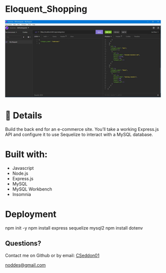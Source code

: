 # Eloquent_Shopping 

![App_Screenshot](https://github.com/CSeddon01/Eloquent_Shopping/blob/main/Develop/assets/ES1.JPG)

# 🧐 Details 

Build the back end for an e-commerce site. You’ll take a working Express.js API and configure it to use Sequelize to interact with a MySQL database.

# Built with:

* Javascript
* Node.js
* Express.js
* MySQL
* MySQL Workbench
* Insomnia

# Deployment 

npm init -y
npm install express sequelize mysql2
npm install dotenv

## Questions?

  Contact me on Github or by email:
  [CSeddon01](https://github.com/CSeddon01/)

  noddes@gmail.com
